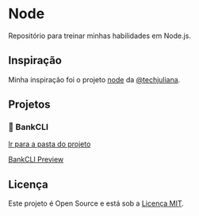 # Node

Repositório para treinar minhas habilidades em Node.js.

## Inspiração

Minha inspiração foi o projeto [node](https://github.com/techjuliana/node) da [@techjuliana](https://github.com/techjuliana).

## Projetos

### 🏦 BankCLI

[Ir para a pasta do projeto](https://github.com/ricardospalves/node/tree/main/bank#readme)

[BankCLI Preview](https://github.com/ricardospalves/node/assets/7684963/5f51c122-af48-4e8e-b972-031e187cb120)

## Licença

Este projeto é Open Source e está sob a [Licença MIT](https://github.com/ricardospalves/node/blob/main/LICENSE).
